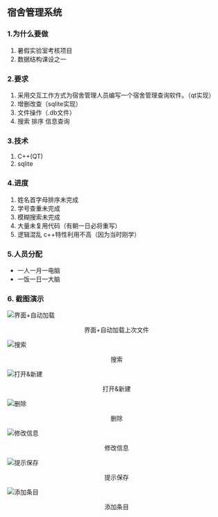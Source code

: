 ## 宿舍管理系统

### 1.为什么要做

1. 暑假实验室考核项目
2. 数据结构课设之一

### 2.要求

1. 采用交互工作方式为宿舍管理人员编写一个宿舍管理查询软件。（qt实现）
2. 增删改查（sqlite实现）
3. 文件操作（.db文件）
4. 搜索 排序 信息查询

### 3.技术

1. C++(QT)
2. sqlite

### 4.进度

1. 姓名首字母排序未完成
2. 学号查重未完成
3. 模糊搜索未完成
4. 大量未复用代码（有朝一日必将重写）
5. 逻辑混乱 c++特性利用不高（因为当时刚学）

### 5.人员分配

- 一人一月一电脑
- 一饭一日一大脑

### 6. 截图演示

![界面+自动加载](http://ww1.sinaimg.cn/large/006ZO6XQly1fwp6zo0bz3j30l70gd3yr.jpg)

<center><blod>界面+自动加载上次文件</blod></center>

![搜索](http://ww1.sinaimg.cn/large/006ZO6XQly1fwp6zo7r0ij30l70gdaad.jpg)

<center><blod>搜索</blod></center>

![打开&新建](http://ww1.sinaimg.cn/large/006ZO6XQly1fwp6zo19kyj30mv0jnq3s.jpg)

<center><blod>打开&新建</blod></center>



![删除](http://ww1.sinaimg.cn/large/006ZO6XQly1fwp6zo0sfyj30l70gdt92.jpg)

<center><blod>删除</blod></center>

![修改信息](http://ww1.sinaimg.cn/large/006ZO6XQly1fwp6zo0nk4j30l00jxt97.jpg)

<center><blod>修改信息</blod></center>

![提示保存](http://ww1.sinaimg.cn/large/006ZO6XQly1fwp6zo0omvj30l70gdaak.jpg)

<center><blod>提示保存</blod></center>

![添加条目](http://ww1.sinaimg.cn/large/006ZO6XQly1fwp6zo3jpxj30l70gdjrs.jpg)

<center><blod>添加条目</blod></center>